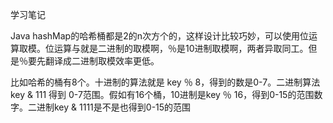 学习笔记

Java hashMap的哈希桶都是2的n次方个的，这样设计比较巧妙，可以使用位运算取模。位运算与就是二进制的取模啊，％是10进制取模啊，两者异取同工。但是％要先翻译成二进制取模效率更低。

比如哈希的桶有8个。十进制的算法就是 key ％ 8，得到的数是0-7。二进制算法key & 111 得到 0-7范围。假如有16个桶，10进制是key ％ 16，得到0-15的范围数字。二进制key & 1111是不是也得到0-15的范围

